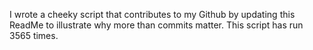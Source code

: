 I wrote a cheeky script that contributes to my Github by updating this ReadMe to illustrate why more than commits matter. This script has run 3565 times.
